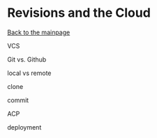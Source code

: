 # Revisions and the Cloud



[Back to the mainpage](README.md)


VCS

Git vs. Github

local vs remote

clone

commit

ACP

deployment
